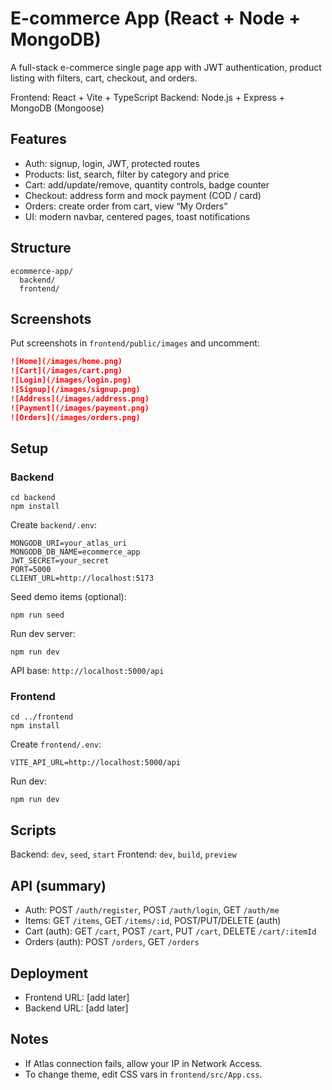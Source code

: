 # E-commerce App (React + Node + MongoDB)

A full-stack e-commerce single page app with JWT authentication, product listing with filters, cart, checkout, and orders.

Frontend: React + Vite + TypeScript
Backend: Node.js + Express + MongoDB (Mongoose)

## Features
- Auth: signup, login, JWT, protected routes
- Products: list, search, filter by category and price
- Cart: add/update/remove, quantity controls, badge counter
- Checkout: address form and mock payment (COD / card)
- Orders: create order from cart, view “My Orders”
- UI: modern navbar, centered pages, toast notifications

## Structure
```
ecommerce-app/
  backend/
  frontend/
```

## Screenshots
Put screenshots in `frontend/public/images` and uncomment:

```md
![Home](/images/home.png)
![Cart](/images/cart.png)
![Login](/images/login.png)
![Signup](/images/signup.png)
![Address](/images/address.png)
![Payment](/images/payment.png)
![Orders](/images/orders.png)
```

## Setup
### Backend
```
cd backend
npm install
```
Create `backend/.env`:
```
MONGODB_URI=your_atlas_uri
MONGODB_DB_NAME=ecommerce_app
JWT_SECRET=your_secret
PORT=5000
CLIENT_URL=http://localhost:5173
```
Seed demo items (optional):
```
npm run seed
```
Run dev server:
```
npm run dev
```
API base: `http://localhost:5000/api`

### Frontend
```
cd ../frontend
npm install
```
Create `frontend/.env`:
```
VITE_API_URL=http://localhost:5000/api
```
Run dev:
```
npm run dev
```

## Scripts
Backend: `dev`, `seed`, `start`
Frontend: `dev`, `build`, `preview`

## API (summary)
- Auth: POST `/auth/register`, POST `/auth/login`, GET `/auth/me`
- Items: GET `/items`, GET `/items/:id`, POST/PUT/DELETE (auth)
- Cart (auth): GET `/cart`, POST `/cart`, PUT `/cart`, DELETE `/cart/:itemId`
- Orders (auth): POST `/orders`, GET `/orders`

## Deployment
- Frontend URL: [add later]
- Backend URL: [add later]

## Notes
- If Atlas connection fails, allow your IP in Network Access.
- To change theme, edit CSS vars in `frontend/src/App.css`.
